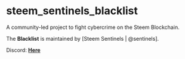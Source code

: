 # steem_sentinels_blacklist

A community-led</div> project to fight cybercrime on the Steem Blockchain.

The **Blacklist** is maintained by [Steem Sentinels | @sentinels]. 

Discord: [**Here**](https://discord.gg/J8JuNQh)
